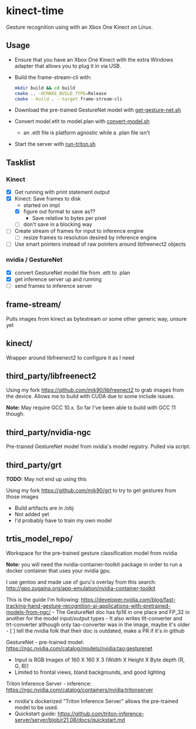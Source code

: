 # kinect-time

Gesture recognition using with an Xbox One Kinect  on Linux.

## Usage

- Ensure that you have an Xbox One Kinect with the extra Windows adapter that allows you to plug it in via USB.
- Build the frame-stream-cli with:

    ```bash
    mkdir build && cd build
    cmake .. -DCMAKE_BUILD_TYPE=Release
    cmake --build . --target frame-stream-cli
    ```

- Download the pre-trained GestureNet model with [get-gesture-net.sh](get-gesture-net.sh)
- Convert model.etlt to model.plan with [convert-model.sh](convert-model.sh)
  - an .etlt file is platform agnostic while a .plan file isn't
- Start the server with [run-triton.sh](run-triton.sh)

## Tasklist

### Kinect

- [x] Get running with print statement output
- [x] Kinect: Save frames to disk
  - started on impl
  - [x] figure out format to save as??
    - Save relative to bytes per pixel
  - [ ] don't save in a blocking way
- [ ] Create stream of frames for input to inference engine
  - [ ] resize frames to resolution desired by inference engine
- [ ] Use smart pointers instead of raw pointers around libfreenect2 objects

### nvidia / GestureNet

- [x] convert GestureNet model file from .etlt to .plan
- [x] get inference server up and running
- [ ] send frames to inference server

## frame-stream/

Pulls images from kinect as bytestream or some other generic way, unsure yet

## kinect/

Wrapper around libfreenect2 to configure it as I need

## third_party/libfreenect2

Using my fork <https://github.com/mik90/libfreenect2> to grab images from the device. Allows me to build with CUDA due to some include issues.

**Note:** May require GCC 10.x. So far I've been able to build with GCC 11 though.

## third_party/nvidia-ngc

Pre-trained GestureNet model from nvidia's model registry. Pulled via script.

## third_party/grt

**TODO:** May not end up using this

Using my fork <https://github.com/mik90/grt> to try to get gestures from those images

- Build artifacts are in /obj
- Not added yet
- I'd probably have to train my own model

## trtis_model_repo/

Workspace for the pre-trained gesture classification model from nvidia

**Note:** you will need the nvidia-container-toolkit package in order to run a docker container that uses your nvidia gpu.

I use gentoo and made use of guru's overlay from this search: <http://gpo.zugaina.org/app-emulation/nvidia-container-toolkit>

This is the guide I'm following: <https://developer.nvidia.com/blog/fast-tracking-hand-gesture-recognition-ai-applications-with-pretrained-models-from-ngc/>
    - The GestureNet doc has fp16 in one place and FP_32 in another for the model input/output types
    - It also writes tlt-converter and trt-converter although only tao-converter was in the image, maybe it's older
    - [ ] tell the nvidia folk that their doc is outdated, make a PR if it's in github

GestureNet - pre-trained model: <https://ngc.nvidia.com/catalog/models/nvidia:tao:gesturenet>

- Input is RGB Images of 160 X 160 X 3 (Width X Height X Byte depth (R, G, B))
- Limited to frontal views, bland backgrounds, and good lighting

Triton Inference Server - inference: <https://ngc.nvidia.com/catalog/containers/nvidia:tritonserver>

- nvidia's dockerized "Triton Inference Server" allows the pre-trained model to be used.
- Quickstart guide: <https://github.com/triton-inference-server/server/blob/r21.08/docs/quickstart.md>
